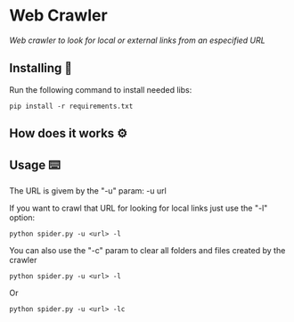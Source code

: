 # Web Crawler
_Web crawler to look for local or external links from an especified URL_



## Installing 🔧
Run the following command to install needed libs:
```
pip install -r requirements.txt
```


## How does it works ⚙️

## Usage ⌨️
The URL is givem by the "-u" param: -u url  
  
If you want to crawl that URL for looking for local links just use the "-l" option: 
```
python spider.py -u <url> -l
```
You can also use the "-c" param to clear all folders and files created by the crawler 
```
python spider.py -u <url> -l
```
 Or
```
python spider.py -u <url> -lc
```
